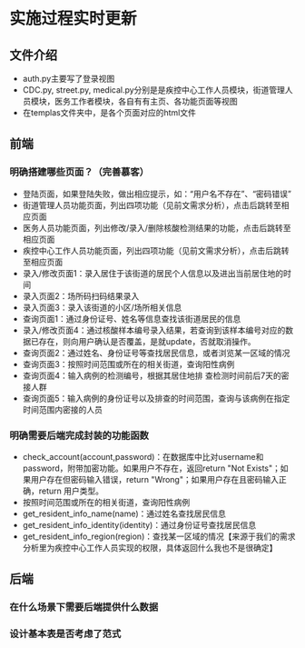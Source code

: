 # 实施过程实时更新
## 文件介绍
* auth.py主要写了登录视图
* CDC.py, street.py, medical.py分别是是疾控中心工作人员模块，街道管理人员模块，医务工作者模块，各自有有主页、各功能页面等视图
* 在templas文件夹中，是各个页面对应的html文件
## 前端
### 明确搭建哪些页面？（完善慕客）
* 登陆页面，如果登陆失败，做出相应提示，如：“用户名不存在”、“密码错误”
* 街道管理人员功能页面，列出四项功能（见前文需求分析），点击后跳转至相应页面
* 医务人员功能页面，列出修改/录入/删除核酸检测结果的功能，点击后跳转至相应页面
* 疾控中心工作人员功能页面，列出四项功能（见前文需求分析），点击后跳转至相应页面
* 录入/修改页面1：录入居住于该街道的居民个人信息以及进出当前居住地的时间
* 录入页面2：场所码扫码结果录入
* 录入页面3：录入该街道的小区/场所相关信息
* 查询页面1：通过身份证号、姓名等信息查找该街道居民的信息
* 录入/修改页面4：通过核酸样本编号录入结果，若查询到该样本编号对应的数据已存在，则向用户确认是否覆盖，是就update，否就取消操作。
* 查询页面2：通过姓名、身份证号等查找居民信息，或者浏览某一区域的情况
* 查询页面3：按照时间范围或所在的相关街道，查询阳性病例
* 查询页面4：输入病例的检测编号，根据其居住地排 查检测时间前后7天的密接人群
* 查询页面5：输入病例的身份证号以及排查的时间范围，查询与该病例在指定时间范围内密接的人员
### 明确需要后端完成封装的功能函数
* check_account(account,password)：在数据库中比对username和password，附带加密功能。如果用户不存在，返回return "Not Exists"；如果用户存在但密码输入错误，return "Wrong"；如果用户存在且密码输入正确，return 用户类型。
* 按照时间范围或所在的相关街道，查询阳性病例
* get_resident_info_name(name)：通过姓名查找居民信息
* get_resident_info_identity(identity)：通过身份证号查找居民信息
* get_resident_info_region(region)：查找某一区域的情况【来源于我们的需求分析里为疾控中心工作人员实现的权限，具体返回什么我也不是很确定】

## 后端
### 在什么场景下需要后端提供什么数据
### 设计基本表是否考虑了范式

